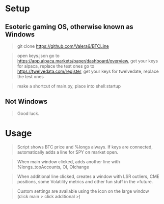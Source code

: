 # Setup
## Esoteric gaming OS, otherwise known as Windows
>git clone https://github.com/Valera6/BTCLine

>open keys.json
>go to https://app.alpaca.markets/paper/dashboard/overview, get your keys for alpaca, replace the test ones
>go to https://twelvedata.com/register, get your keys for twelvedate, replace the test ones

>make a shortcut of main.py, place into shell:startup
## Not Windows
>Good luck.
# Usage
>Script shows BTC price and %longs always.
>If keys are connected, automatically adds a line for SPY on market open.

>When main window clicked, adds another line with %longs_topAccounts, OI, OIchange

>When additional line clicked, creates a window with LSR outliers, CME positions, some Volatility metrics and other fun stuff in the >future.

>Custom settings are available using the icon on the large window (click main > click additional >)
